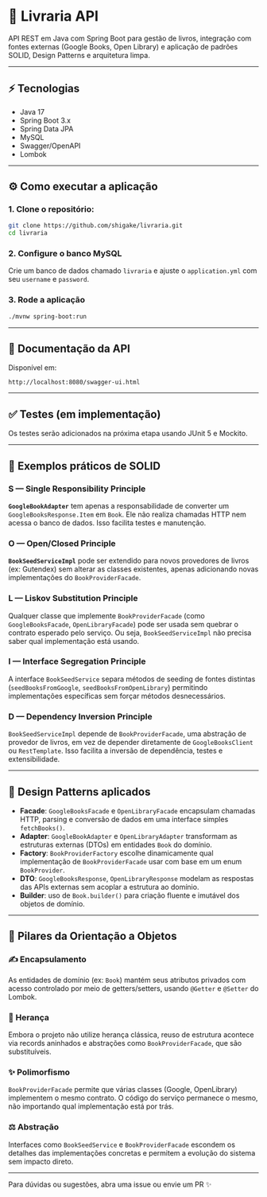 # 📖 Livraria API

API REST em Java com Spring Boot para gestão de livros, integração com fontes externas (Google Books, Open Library) e aplicação de padrões SOLID, Design Patterns e arquitetura limpa.

---

## ⚡ Tecnologias

* Java 17
* Spring Boot 3.x
* Spring Data JPA
* MySQL
* Swagger/OpenAPI
* Lombok

---

## ⚙️ Como executar a aplicação

### 1. Clone o repositório:

```bash
git clone https://github.com/shigake/livraria.git
cd livraria
```

### 2. Configure o banco MySQL

Crie um banco de dados chamado `livraria` e ajuste o `application.yml` com seu `username` e `password`.

### 3. Rode a aplicação

```bash
./mvnw spring-boot:run
```

---

## 📃 Documentação da API

Disponível em:

```
http://localhost:8080/swagger-ui.html
```

---

## ✅ Testes (em implementação)

Os testes serão adicionados na próxima etapa usando JUnit 5 e Mockito.

---

## 🔧 Exemplos práticos de SOLID

### S — Single Responsibility Principle

**`GoogleBookAdapter`** tem apenas a responsabilidade de converter um `GoogleBooksResponse.Item` em `Book`. Ele não realiza chamadas HTTP nem acessa o banco de dados. Isso facilita testes e manutenção.

### O — Open/Closed Principle

**`BookSeedServiceImpl`** pode ser extendido para novos provedores de livros (ex: Gutendex) sem alterar as classes existentes, apenas adicionando novas implementações do `BookProviderFacade`.

### L — Liskov Substitution Principle

Qualquer classe que implemente `BookProviderFacade` (como `GoogleBooksFacade`, `OpenLibraryFacade`) pode ser usada sem quebrar o contrato esperado pelo serviço. Ou seja, `BookSeedServiceImpl` não precisa saber qual implementação está usando.

### I — Interface Segregation Principle

A interface `BookSeedService` separa métodos de seeding de fontes distintas (`seedBooksFromGoogle`, `seedBooksFromOpenLibrary`) permitindo implementações específicas sem forçar métodos desnecessários.

### D — Dependency Inversion Principle

`BookSeedServiceImpl` depende de `BookProviderFacade`, uma abstração de provedor de livros, em vez de depender diretamente de `GoogleBooksClient` ou `RestTemplate`. Isso facilita a inversão de dependência, testes e extensibilidade.

---

## 🧰 Design Patterns aplicados

* **Facade**: `GoogleBooksFacade` e `OpenLibraryFacade` encapsulam chamadas HTTP, parsing e conversão de dados em uma interface simples `fetchBooks()`.
* **Adapter**: `GoogleBookAdapter` e `OpenLibraryAdapter` transformam as estruturas externas (DTOs) em entidades `Book` do domínio.
* **Factory**: `BookProviderFactory` escolhe dinamicamente qual implementação de `BookProviderFacade` usar com base em um enum `BookProvider`.
* **DTO**: `GoogleBooksResponse`, `OpenLibraryResponse` modelam as respostas das APIs externas sem acoplar a estrutura ao domínio.
* **Builder**: uso de `Book.builder()` para criação fluente e imutável dos objetos de domínio.

---

## 🏫 Pilares da Orientação a Objetos

### ✍ Encapsulamento

As entidades de domínio (ex: `Book`) mantém seus atributos privados com acesso controlado por meio de getters/setters, usando `@Getter` e `@Setter` do Lombok.

### 🔗 Herança

Embora o projeto não utilize herança clássica, reuso de estrutura acontece via records aninhados e abstrações como `BookProviderFacade`, que são substituíveis.

### ✨ Polimorfismo

`BookProviderFacade` permite que várias classes (Google, OpenLibrary) implementem o mesmo contrato. O código do serviço permanece o mesmo, não importando qual implementação está por trás.

### ⚖️ Abstração

Interfaces como `BookSeedService` e `BookProviderFacade` escondem os detalhes das implementações concretas e permitem a evolução do sistema sem impacto direto.

---

Para dúvidas ou sugestões, abra uma issue ou envie um PR ✨
